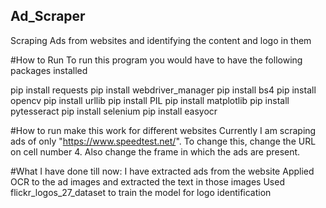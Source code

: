 ## Ad_Scraper
Scraping Ads from websites and identifying the content and logo in them


#How to Run
To run this program you would have to have the following packages installed

pip install requests
pip install webdriver_manager
pip install bs4
pip install opencv
pip install urllib
pip install PIL
pip install matplotlib
pip install pytesseract
pip install selenium
pip install easyocr

#How to run make this work for different websites
Currently I am scraping ads of only "https://www.speedtest.net/".
To change this, change the URL on cell number 4.
Also change the frame in which the ads are present.


#What I have done till now:
I have extracted ads from the website
Applied OCR to the ad images and extracted the text in those images
Used flickr_logos_27_dataset to train the model for logo identification
